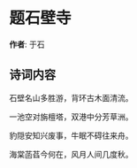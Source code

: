 # 题石壁寺

**作者**: 于石

## 诗词内容

石壁名山多胜游，背环古木面清流。

一池空对旃檀塔，双港中分芳草洲。

豹隠安知兴废事，牛眠不碍往来舟。

海棠菡萏今何在，风月人间几度秋。

